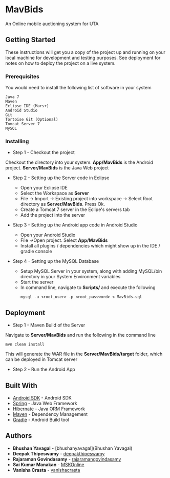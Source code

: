 # MavBids

An Online mobile auctioning system for UTA

## Getting Started

These instructions will get you a copy of the project up and running on your local machine for development and testing purposes. See deployment for notes on how to deploy the project on a live system.

### Prerequisites

You would need to install the following list of software in your system

```
Java 7
Maven
Eclipse IDE (Mars+)
Android Studio
Git
Tortoise Git (Optional)
Tomcat Server 7
MySQL
```

### Installing

* Step 1 - Checkout the project

Checkout the directory into your system. **App/MavBids** is the Android project. **Server/MavBids** is the Java Web project

* Step 2 - Setting up the Server code in Eclipse

	- Open your Eclipse IDE
	- Select the Workspace as **Server**
	- File -> Import -> Existing project into workspace -> Select Root directory as **Server/MavBids**. Press Ok.
	- Create a Tomcat 7 server in the Eclipe's servers tab
	- Add the project into the server

* Step 3 - Setting up the Android app code in Android Studio

	- Open your Android Studio
	- File ->Open project. Select **App/MavBids**
	- Install all plugins / dependencies which might show up in the IDE / gradle console
	
* Step 4 - Setting up the MySQL Database

	- Setup MySQL Server in your system, along with adding MySQL/bin directory in your System Environment variables
	- Start the server
	- In command line, navigate to **Scripts/** and execute the following
		```
		mysql -u <root_user> -p <root_password> < MavBids.sql
		```
		
## Deployment

* Step 1 - Maven Build of the Server

Navigate to **Server/MavBids** and run the following in the command line

```
mvn clean install
```

This will generate the WAR file in the  **Server/MavBids/target** folder, which can be deployed in Tomcat server

* Step 2 - Run the Android App

## Built With

* [Android SDK](https://developer.android.com/studio/index.html) - Android SDK
* [Spring](https://spring.io/) - Java Web Framework
* [Hibernate](http://hibernate.org/) - Java ORM Framework
* [Maven](https://maven.apache.org/) - Dependency Management
* [Gradle](https://gradle.org/) - Android Build tool

## Authors

* **Bhushan Yavagal** - [bhushanyavagal](Bhushan Yavagal) 
* **Deepak Thipeswamy** - [deepakthipeswamy](https://github.com/deepakthipeswamy)
* **Rajaraman Govindasamy** - [rajaramangovindasamy](https://github.com/rajaramangovindasamy)
* **Sai Kumar Manakan** - [MSKOnline](https://github.com/mskonline)
* **Vanisha Crasta** - [vanishacrasta](https://github.com/vanishacrasta)